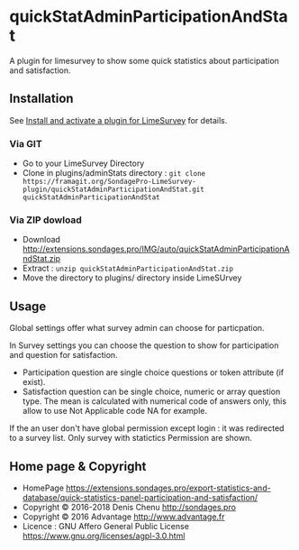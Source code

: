 # quickStatAdminParticipationAndStat

A plugin for limesurvey to show some quick statistics about participation and satisfaction.

## Installation

See [Install and activate a plugin for LimeSurvey](https://extensions.sondages.pro/install-and-activate-a-plugin-for-limesurvey) for details.

### Via GIT
- Go to your LimeSurvey Directory
- Clone in plugins/adminStats directory : `git clone https://framagit.org/SondagePro-LimeSurvey-plugin/quickStatAdminParticipationAndStat.git quickStatAdminParticipationAndStat`

### Via ZIP dowload
- Download <http://extensions.sondages.pro/IMG/auto/quickStatAdminParticipationAndStat.zip>
- Extract : `unzip quickStatAdminParticipationAndStat.zip`
- Move the directory to  plugins/ directory inside LimeSUrvey

## Usage

Global settings offer what survey admin can choose for particpation.

In Survey settings you can choose the question to show for participation and question for satisfaction.

- Participation question are single choice questions or token attribute (if exist). 
- Satisfaction question can be single choice, numeric or array question type. The mean is calculated with numerical code of answers only, this allow to use Not Applicable code NA for example.

If the an user don't have global permission except login : it was redirected to a survey list. Only survey with statictics Permission are shown.

## Home page & Copyright
- HomePage <https://extensions.sondages.pro/export-statistics-and-database/quick-statistics-panel-participation-and-satisfaction/>
- Copyright © 2016-2018 Denis Chenu <http://sondages.pro>
- Copyright © 2016 Advantage <http://www.advantage.fr>
- Licence : GNU Affero General Public License <https://www.gnu.org/licenses/agpl-3.0.html>
